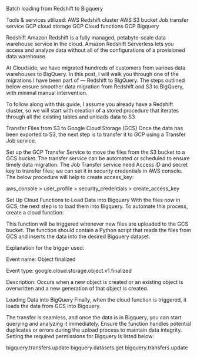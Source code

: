Batch loading from Redshift to Bigquery

Tools & services utilized:
AWS Redshift cluster
AWS S3 bucket
Job transfer service
GCP cloud storage
GCP Cloud functions
GCP Bigquery

Redshift
	Amazon Redshift is a fully managed, petabyte-scale data warehouse service in the cloud. Amazon Redshift Serverless lets you access and analyze data without all of the configurations of a provisioned data warehouse. 

At Cloudside, we have migrated hundreds of customers from various data warehouses to BigQuery. In this post, I will walk you through one of the migrations I have been part of — Redshift to BigQuery. The steps outlined below ensure smoother data migration from Redshift and S3 to BigQuery, with minimal manual intervention.

To follow along with this guide, I assume you already have a Redshift cluster, so we will start with creation of a stored procedure that iterates through all the existing tables and unloads data to S3

Transfer Files from S3 to Google Cloud Storage (GCS)
Once the data has been exported to S3, the next step is to transfer it to GCP using a Transfer Job service.

Set up the GCP Transfer Service to move the files from the S3 bucket to a GCS bucket.
The transfer service can be automated or scheduled to ensure timely data migration.
The Job Transfer service need Access ID and secret key to transfer files; we can set it in security credentials in AWS console.
The below procedure will help to create access_key:

aws_console > user_profile > security_credentials > create_access_key

Set Up Cloud Functions to Load Data into Bigquery
With the files now in GCS, the next step is to load them into Bigquery. To automate this process, create a cloud function:

This function will be triggered whenever new files are uploaded to the GCS bucket.
The function should contain a Python script that reads the files from GCS and inserts the data into the desired Bigquery dataset.

Explanation for the trigger used:

Event name: Object finalized

Event type: google.cloud.storage.object.v1.finalized

Description: Occurs when a new object is created or an existing object is overwritten and a new generation of that object is created.

Loading Data into BigQuery
Finally, when the cloud function is triggered, it loads the data from GCS into Bigquery.

The transfer is seamless, and once the data is in Bigquery, you can start querying and analyzing it immediately.
Ensure the function handles potential duplicates or errors during the upload process to maintain data integrity.
Setting the required permissions for Bigquery is listed below:

bigquery.transfers.update
bigquery.datasets.get
bigquery.transfers.update
